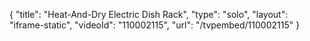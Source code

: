 {
    "title": "Heat-And-Dry Electric Dish Rack",
    "type": "solo",
    "layout": "iframe-static",
    "videoId": "110002115",
    "url": "\/tvpembed\/110002115"
}